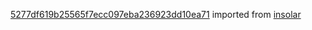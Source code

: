 [5277df619b25565f7ecc097eba236923dd10ea71](https://github.com/insolar/insolar/commit/5277df619b25565f7ecc097eba236923dd10ea71) imported from [insolar](https://github.com/insolar/insolar)
